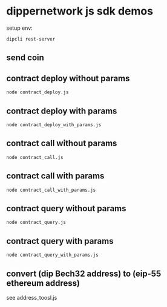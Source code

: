 # dippernetwork js sdk demos
setup env:
``` shell
dipcli rest-server
```
## send coin

## contract deploy without params
``` shell
node contract_deploy.js
```

## contract deploy with params
``` shell
node contract_deploy_with_params.js
```

## contract call without params
``` shell
node contract_call.js
```

## contract call with params
``` shell
node contract_call_with_params.js
```

## contract query without params
``` shell
node contract_query.js
```

## contract query with params
``` shell
node contract_query_with_params.js
```

## convert (dip Bech32 address) to (eip-55 ethereum address)
see address_toosl.js